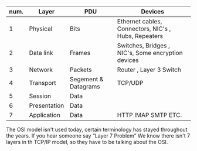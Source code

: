 |num.| Layer | PDU | Devices |
|----|--------|----|------------|
|1   | Physical | Bits | Ethernet cables, Connectors, NIC's , Hubs, Repeaters|
|2   | Data link| Frames | Switches, Bridges , NIC's, Some encryption devices|
|3   | Network  | Packets| Router , Layer 3 Switch |
|4   | Transport | Segement & Datagrams | TCP/UDP |
|5  | Session  | Data   | | 
|6   | Presentation | Data | |
|7   | Application | Data  | HTTP IMAP SMTP ETC. |

 The OSI model isn't used today, certain terminology has stayed throughout the years.
If you hear someone say “Layer 7 Problem” We know there isn't 7 layers in th TCP/IP model, so they have to be talking about the OSI.